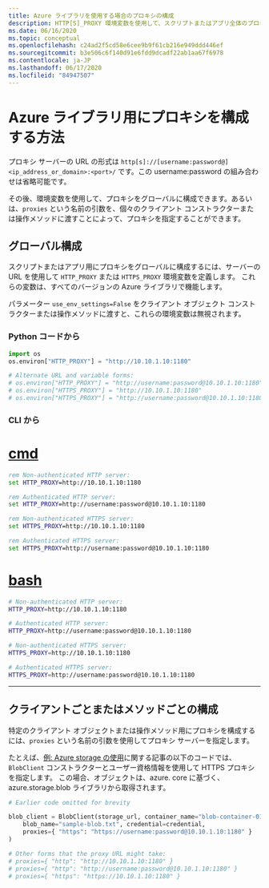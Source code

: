 ```yaml
---
title: Azure ライブラリを使用する場合のプロキシの構成
description: HTTP[S]_PROXY 環境変数を使用して、スクリプトまたはアプリ全体のプロキシを定義したり、クライアント コンストラクターまたは操作メソッドに対して省略可能な名前付き引数を使用したりします。
ms.date: 06/16/2020
ms.topic: conceptual
ms.openlocfilehash: c24ad2f5cd58e6cee9b9f61cb216e949ddd446ef
ms.sourcegitcommit: b3e506c6f140d91e6fdd9dcadf22ab1aa67f6978
ms.contentlocale: ja-JP
ms.lasthandoff: 06/17/2020
ms.locfileid: "84947507"
---
```

# <a name="how-to-configure-proxies-for-the-azure-libraries"></a>Azure ライブラリ用にプロキシを構成する方法

プロキシ サーバーの URL の形式は `http[s]://[username:password@]<ip_address_or_domain>:<port>/` です。この username:password の組み合わせは省略可能です。

その後、環境変数を使用して、プロキシをグローバルに構成できます。あるいは、`proxies` という名前の引数を、個々のクライアント コンストラクターまたは操作メソッドに渡すことによって、プロキシを指定することができます。

## <a name="global-configuration"></a>グローバル構成

スクリプトまたはアプリ用にプロキシをグローバルに構成するには、サーバーの URL を使用して `HTTP_PROXY` または `HTTPS_PROXY` 環境変数を定義します。 これらの変数は、すべてのバージョンの Azure ライブラリで機能します。

パラメーター `use_env_settings=False` をクライアント オブジェクト コンストラクターまたは操作メソッドに渡すと、これらの環境変数は無視されます。

### <a name="from-python-code"></a>Python コードから

```python
import os
os.environ["HTTP_PROXY"] = "http://10.10.1.10:1180"

# Alternate URL and variable forms:
# os.environ["HTTP_PROXY"] = "http://username:password@10.10.1.10:1180"
# os.environ["HTTPS_PROXY"] = "http://10.10.1.10:1180"
# os.environ["HTTPS_PROXY"] = "http://username:password@10.10.1.10:1180"
```

### <a name="from-the-cli"></a>CLI から

# <a name="cmd"></a>[cmd](#tab/cmd)

```cmd
rem Non-authenticated HTTP server:
set HTTP_PROXY=http://10.10.1.10:1180

rem Authenticated HTTP server:
set HTTP_PROXY=http://username:password@10.10.1.10:1180

rem Non-authenticated HTTPS server:
set HTTPS_PROXY=http://10.10.1.10:1180

rem Authenticated HTTPS server:
set HTTPS_PROXY=http://username:password@10.10.1.10:1180
```

# <a name="bash"></a>[bash](#tab/bash)

```bash
# Non-authenticated HTTP server:
HTTP_PROXY=http://10.10.1.10:1180

# Authenticated HTTP server:
HTTP_PROXY=http://username:password@10.10.1.10:1180

# Non-authenticated HTTPS server:
HTTPS_PROXY=http://10.10.1.10:1180

# Authenticated HTTPS server:
HTTPS_PROXY=http://username:password@10.10.1.10:1180
```

---

## <a name="per-client-or-per-method-configuration"></a>クライアントごとまたはメソッドごとの構成

特定のクライアント オブジェクトまたは操作メソッド用にプロキシを構成するには、`proxies` という名前の引数を使用してプロキシ サーバーを指定します。

たとえば、[例: Azure storage の使用](azure-sdk-example-storage.md)に関する記事の以下のコードでは、`BlobClient` コンストラクターとユーザー資格情報を使用して HTTPS プロキシを指定します。 この場合、オブジェクトは、azure. core に基づく、azure.storage.blob ライブラリから取得されます。

```python
# Earlier code omitted for brevity

blob_client = BlobClient(storage_url, container_name="blob-container-01",
    blob_name="sample-blob.txt", credential=credential,
    proxies={ "https": "https://username:password@10.10.1.10:1180" }
)

# Other forms that the proxy URL might take:
# proxies={ "http": "http://10.10.1.10:1180" }
# proxies={ "http": "http://username:password@10.10.1.10:1180" }
# proxies={ "https": "https://10.10.1.10:1180" }
```
